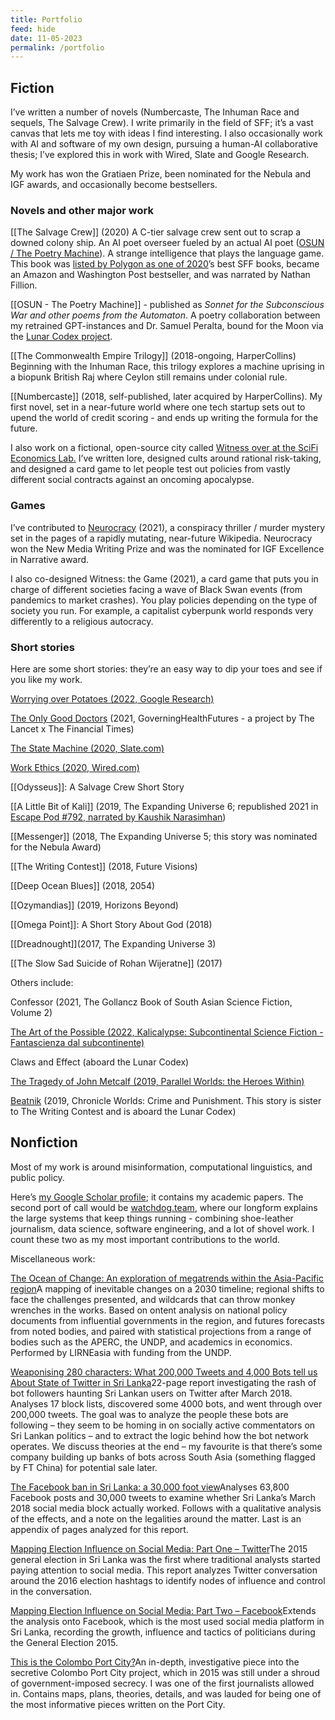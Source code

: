 ```yaml
---
title: Portfolio
feed: hide
date: 11-05-2023
permalink: /portfolio
---
```


## Fiction

I’ve written a number of novels (Numbercaste, The Inhuman Race and sequels, The Salvage Crew). I write primarily in the field of SFF; it’s a vast canvas that lets me toy with ideas I find interesting. I also occasionally work with AI and software of my own design, pursuing a human-AI collaborative thesis; I’ve explored this in work with Wired, Slate and Google Research. 

My work has won the Gratiaen Prize, been nominated for the Nebula and IGF awards, and occasionally become bestsellers.

### Novels and other major work

[[The Salvage Crew]] (2020) A C-tier salvage crew sent out to scrap a downed colony ship. An AI poet overseer fueled by an actual AI poet ([OSUN / The Poetry Machine](https://yudhanjaya.com/d90a584526d04438a04b83f6c010456b)). A strange intelligence that plays the language game. This book was [listed by Polygon as one of 2020](https://www.polygon.com/22220762/best-books-2020-sci-fi-fantasy)’s best SFF books, became an Amazon and Washington Post bestseller, and was narrated by Nathan Fillion.

[[OSUN - The Poetry Machine]] - published as *Sonnet for the Subconscious War and other poems from the Automaton*. A poetry collaboration between my retrained GPT-instances and Dr. Samuel Peralta, bound for the Moon via the [Lunar Codex project](https://www.lunarcodex.com/).

[[The Commonwealth Empire Trilogy]] (2018-ongoing, HarperCollins) Beginning with the Inhuman Race, this trilogy explores a machine uprising in a biopunk British Raj where Ceylon still remains under colonial rule.

[[Numbercaste]] (2018, self-published, later acquired by HarperCollins). My first novel, set in a near-future world where one tech startup sets out to upend the world of credit scoring - and ends up writing the formula for the future.

I also work on a fictional, open-source city called [Witness over at the SciFi Economics Lab](http://scifieconomics.world/)[.](http://scifieconomics.world/) I’ve written lore, designed cults around rational risk-taking, and designed a card game to let people test out policies from vastly different social contracts against an oncoming apocalypse.

### Games

I’ve contributed to [Neurocracy](https://www.theverge.com/2021/7/14/22577088/neurocracy-wikipedia-murder-mystery-game) (2021), a conspiracy thriller / murder mystery set in the pages of a rapidly mutating, near-future Wikipedia. Neurocracy won the New Media Writing Prize and was the nominated for IGF Excellence in Narrative award.

I also co-designed Witness: the Game (2021), a card game that puts you in charge of different societies facing a wave of Black Swan events (from pandemics to market crashes). You play policies depending on the type of society you run. For example, a capitalist cyberpunk world responds very differently to a religious autocracy.

### Short stories

Here are some short stories: they’re an easy way to dip your toes and see if you like my work.

[Worrying over Potatoes (2022, Google Research)](https://wordcraft-writers-workshop.appspot.com/stories/yudhanjaya-wijeratne)

[The Only Good Doctors](https://www.governinghealthfutures2030.org/wp-content/uploads/2021/12/Only-the-Good-doctors.pdf) (2021, GoverningHealthFutures - a project by The Lancet x The Financial Times)

[The State Machine (2020, Slate.com)](https://slate.com/technology/2020/09/state-machine-yudhanjaya-wijeratne.html)

[Work Ethics (2020, Wired.com)](https://www.wired.com/story/future-of-work-work-ethics-yudhanjaya-wijeratne/)

[[Odysseus]]: A Salvage Crew Short Story

[[A Little Bit of Kali]] (2019, The Expanding Universe 6; republished 2021 in [Escape Pod #792, narrated by Kaushik Narasimhan](https://escapepod.org/2021/07/08/escape-pod-792-a-little-bit-of-kali-part-1/))

[[Messenger]] (2018, The Expanding Universe 5; this story was nominated for the Nebula Award)

[[The Writing Contest]] (2018, Future Visions)

[[Deep Ocean Blues]] (2018, 2054)

[[Ozymandias]] (2019, Horizons Beyond)

[[Omega Point]]: A Short Story About God (2018)

[[Dreadnought]](2017, The Expanding Universe 3)

[[The Slow Sad Suicide of Rohan Wijeratne]] (2017)

Others include:

Confessor (2021, The Gollancz Book of South Asian Science Fiction, Volume 2)

[The Art of the Possible (2022, Kalicalypse: Subcontinental Science Fiction - Fantascienza dal subcontinente)](https://www.amazon.com/Kalicalypse-Subcontinental-Science-Fantascienza-subcontinente-ebook/dp/B0B5291785)

Claws and Effect (aboard the Lunar Codex)

[The Tragedy of John Metcalf (2019, Parallel Worlds: the Heroes Within)](https://www.amazon.com/Parallel-Worlds-L-J-Hachmeister-ebook/dp/B07V6PM444)

[Beatnik](https://www.amazon.com/Chronicle-Worlds-Punishment-Future-Chronicles-ebook/dp/B07YMSGK11) (2019, Chronicle Worlds: Crime and Punishment. This story is sister to The Writing Contest and is aboard the Lunar Codex)

## Nonfiction

Most of my work is around misinformation, computational linguistics, and public policy.

Here’s [my Google Scholar profile](https://scholar.google.com/citations?user=iWHwBQEAAAAJ&hl=en&oi=ao); it contains my academic papers. The second port of call would be [watchdog.team](https://watchdog.team/), where our longform explains the large systems that keep things running - combining shoe-leather journalism, data science, software engineering, and a lot of shovel work. I count these two as my most important contributions to the world.

Miscellaneous work:

[The Ocean of Change: An exploration of megatrends within the Asia-Pacific region](https://lirneasia.net/megatrends)A mapping of inevitable changes on a 2030 timeline; regional shifts to face the challenges presented, and wildcards that can throw monkey wrenches in the works. Based on ontent analysis on national policy documents from influential governments in the region, and futures forecasts from noted bodies, and paired with statistical projections from a range of bodies such as the APERC, the UNDP, and academics in economics. Performed by LIRNEasia with funding from the UNDP.

[Weaponising 280 characters: What 200,000 Tweets and 4,000 Bots tell us About State of Twitter in Sri Lanka](https://www.cpalanka.org/weaponising-280-characters-what-200000-tweets-and-4000-bots-tell-us-about-state-of-twitter-in-sri-lanka/)22-page report investigating the rash of bot followers haunting Sri Lankan users on Twitter after March 2018. Analyses 17 block lists, discovered some 4000 bots, and went through over 200,000 tweets. The goal was to analyze the people these bots are following – they seem to be homing in on socially active commentators on Sri Lankan politics – and to extract the logic behind how the bot network operates. We discuss theories at the end – my favourite is that there’s some company building up banks of bots across South Asia (something flagged by FT China) for potential sale later.

[The Facebook ban in Sri Lanka: a 30,000 foot view](https://drive.google.com/open?id=1PcCLYh20K2a73iPGwmvub-Ya16lwTQpL)Analyses 63,800 Facebook posts and 30,000 tweets to examine whether Sri Lanka’s March 2018 social media block actually worked. Follows with a qualitative analysis of the effects, and a note on the legalities around the matter. Last is an appendix of pages analyzed for this report.

[Mapping Election Influence on Social Media: Part One – Twitter](https://drive.google.com/open?id=1X2q6zEPaQw8d0dUyBE1ZB8N5F_NMdVGN)The 2015 general election in Sri Lanka was the first where traditional analysts started paying attention to social media. This report analyzes Twitter conversation around the 2016 election hashtags to identify nodes of influence and control in the conversation.

[Mapping Election Influence on Social Media: Part Two – Facebook](https://drive.google.com/open?id=16SvmtHs4D4oamuLtgVMh8j2JmpoVFumm)Extends the analysis onto Facebook, which is the most used social media platform in Sri Lanka, recording the growth, influence and tactics of politicians during the General Election 2015.

[This is the Colombo Port City?](https://drive.google.com/open?id=1rJU9ClIa9gYeqwXXJrMb58o7QvJGT5V-)An in-depth, investigative piece into the secretive Colombo Port City project, which in 2015 was still under a shroud of government-imposed secrecy. I was one of the first journalists allowed in. Contains maps, plans, theories, details, and was lauded for being one of the most informative pieces written on the Port City.
